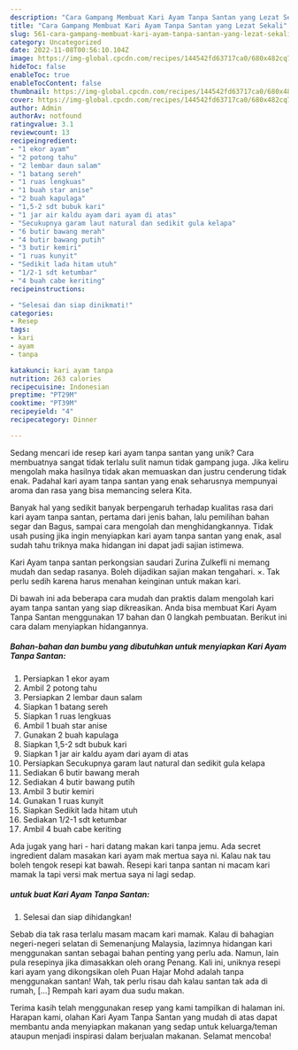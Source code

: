 ```yaml
---
description: "Cara Gampang Membuat Kari Ayam Tanpa Santan yang Lezat Sekali"
title: "Cara Gampang Membuat Kari Ayam Tanpa Santan yang Lezat Sekali"
slug: 561-cara-gampang-membuat-kari-ayam-tanpa-santan-yang-lezat-sekali
category: Uncategorized
date: 2022-11-08T00:56:10.104Z
image: https://img-global.cpcdn.com/recipes/144542fd63717ca0/680x482cq70/kari-ayam-tanpa-santan-foto-resep-utama.jpg
hideToc: false
enableToc: true
enableTocContent: false
thumbnail: https://img-global.cpcdn.com/recipes/144542fd63717ca0/680x482cq70/kari-ayam-tanpa-santan-foto-resep-utama.jpg
cover: https://img-global.cpcdn.com/recipes/144542fd63717ca0/680x482cq70/kari-ayam-tanpa-santan-foto-resep-utama.jpg
author: Admin
authorAv: notfound
ratingvalue: 3.1
reviewcount: 13
recipeingredient:
- "1 ekor ayam"
- "2 potong tahu"
- "2 lembar daun salam"
- "1 batang sereh"
- "1 ruas lengkuas"
- "1 buah star anise"
- "2 buah kapulaga"
- "1,5-2 sdt bubuk kari"
- "1 jar air kaldu ayam dari ayam di atas"
- "Secukupnya garam laut natural dan sedikit gula kelapa"
- "6 butir bawang merah"
- "4 butir bawang putih"
- "3 butir kemiri"
- "1 ruas kunyit"
- "Sedikit lada hitam utuh"
- "1/2-1 sdt ketumbar"
- "4 buah cabe keriting"
recipeinstructions:

- "Selesai dan siap dinikmati!"
categories:
- Resep
tags:
- kari
- ayam
- tanpa

katakunci: kari ayam tanpa 
nutrition: 263 calories
recipecuisine: Indonesian
preptime: "PT29M"
cooktime: "PT39M"
recipeyield: "4"
recipecategory: Dinner

---
```





Sedang mencari ide resep kari ayam tanpa santan yang unik? Cara membuatnya sangat tidak terlalu sulit namun tidak gampang juga. Jika keliru mengolah maka hasilnya tidak akan memuaskan dan justru cenderung tidak enak. Padahal kari ayam tanpa santan yang enak seharusnya mempunyai aroma dan rasa yang bisa memancing selera Kita.





Banyak hal yang sedikit banyak berpengaruh terhadap kualitas rasa dari kari ayam tanpa santan, pertama dari jenis bahan, lalu pemilihan bahan segar dan Bagus, sampai cara mengolah dan menghidangkannya. Tidak usah pusing jika ingin menyiapkan kari ayam tanpa santan yang enak,      asal sudah tahu triknya maka hidangan ini dapat jadi sajian istimewa.














Kari Ayam tanpa santan perkongsian saudari Zurina Zulkefli ni memang mudah dan sedap rasanya. Boleh dijadikan sajian makan tengahari. ×. Tak perlu sedih karena harus menahan keinginan untuk makan kari.






Di bawah ini ada beberapa cara mudah dan praktis dalam mengolah kari ayam tanpa santan yang siap dikreasikan. Anda bisa membuat Kari Ayam Tanpa Santan menggunakan 17 bahan dan 0 langkah pembuatan. Berikut ini cara dalam menyiapkan hidangannya.

<!--inarticleads1-->

##### Bahan-bahan dan bumbu yang dibutuhkan untuk menyiapkan Kari Ayam Tanpa Santan:

1. Persiapkan 1 ekor ayam
1. Ambil 2 potong tahu
1. Persiapkan 2 lembar daun salam
1. Siapkan 1 batang sereh
1. Siapkan 1 ruas lengkuas
1. Ambil 1 buah star anise
1. Gunakan 2 buah kapulaga
1. Siapkan 1,5-2 sdt bubuk kari
1. Siapkan 1 jar air kaldu ayam dari ayam di atas
1. Persiapkan Secukupnya garam laut natural dan sedikit gula kelapa
1. Sediakan 6 butir bawang merah
1. Sediakan 4 butir bawang putih
1. Ambil 3 butir kemiri
1. Gunakan 1 ruas kunyit
1. Siapkan Sedikit lada hitam utuh
1. Sediakan 1/2-1 sdt ketumbar
1. Ambil 4 buah cabe keriting


Ada jugak yang hari - hari datang makan kari tanpa jemu. Ada secret ingredient dalam masakan kari ayam mak mertua saya ni. Kalau nak tau boleh tengok resepi kat bawah. Resepi kari tanpa santan ni macam kari mamak la tapi versi mak mertua saya ni lagi sedap. 

<!--inarticleads2-->

#####  untuk buat Kari Ayam Tanpa Santan:


1. Selesai dan siap dihidangkan!

Sebab dia tak rasa terlalu masam macam kari mamak. Kalau di bahagian negeri-negeri selatan di Semenanjung Malaysia, lazimnya hidangan kari menggunakan santan sebagai bahan penting yang perlu ada. Namun, lain pula resepinya jika dimasakkan oleh orang Penang. Kali ini, uniknya resepi kari ayam yang dikongsikan oleh Puan Hajar Mohd adalah tanpa menggunakan santan! Wah, tak perlu risau dah kalau santan tak ada di rumah, […] Rempah kari ayam dua sudu makan. 

Terima kasih telah menggunakan resep yang kami tampilkan di halaman ini. Harapan kami, olahan Kari Ayam Tanpa Santan yang mudah di atas dapat membantu anda menyiapkan makanan yang sedap untuk keluarga/teman ataupun menjadi inspirasi dalam berjualan makanan. Selamat mencoba!
